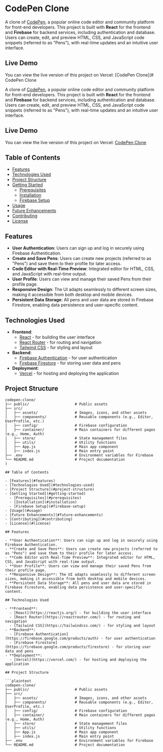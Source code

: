 # CodePen Clone

A clone of [CodePen](https://codepen.io), a popular online code editor and community platform for front-end developers. This project is built with **React** for the frontend and **Firebase** for backend services, including authentication and database. Users can create, edit, and preview HTML, CSS, and JavaScript code snippets (referred to as "Pens"), with real-time updates and an intuitive user interface.

## Live Demo

You can view the live version of this project on Vercel: [CodePen Clone](# CodePen Clone

A clone of [CodePen](https://codepen.io), a popular online code editor and community platform for front-end developers. This project is built with **React** for the frontend and **Firebase** for backend services, including authentication and database. Users can create, edit, and preview HTML, CSS, and JavaScript code snippets (referred to as "Pens"), with real-time updates and an intuitive user interface.

## Live Demo

You can view the live version of this project on Vercel: [CodePen Clone](https://code-pen-sepia.vercel.app/home/auth)

## Table of Contents

- [Features](#features)
- [Technologies Used](#technologies-used)
- [Project Structure](#project-structure)
- [Getting Started](#getting-started)
  - [Prerequisites](#prerequisites)
  - [Installation](#installation)
  - [Firebase Setup](#firebase-setup)
- [Usage](#usage)
- [Future Enhancements](#future-enhancements)
- [Contributing](#contributing)
- [License](#license)

## Features

- **User Authentication**: Users can sign up and log in securely using Firebase Authentication.
- **Create and Save Pens**: Users can create new projects (referred to as "Pens") and save them to their profile for later access.
- **Code Editor with Real-Time Preview**: Integrated editor for HTML, CSS, and JavaScript with real-time output.
- **User Profile**: Users can view and manage their saved Pens from their profile page.
- **Responsive Design**: The UI adapts seamlessly to different screen sizes, making it accessible from both desktop and mobile devices.
- **Persistent Data Storage**: All pens and user data are stored in Firebase Firestore, enabling data persistence and user-specific content.

## Technologies Used

- **Frontend**: 
  - [React](https://reactjs.org/) - for building the user interface
  - [React Router](https://reactrouter.com/) - for routing and navigation
  - [Tailwind CSS](https://tailwindcss.com/) - for styling and layout
- **Backend**:
  - [Firebase Authentication](https://firebase.google.com/products/auth) - for user authentication
  - [Firebase Firestore](https://firebase.google.com/products/firestore) - for storing user data and pens
- **Deployment**: 
  - [Vercel](https://vercel.com/) - for hosting and deploying the application

## Project Structure

```plaintext
codepen-clone/
├── public/                     # Public assets
├── src/
│   ├── assets/                 # Images, icons, and other assets
│   ├── components/             # Reusable components (e.g., Editor, UserProfile, etc.)
│   ├── config/                 # Firebase configuration
│   ├── container/              # Main containers for different pages (e.g., Home, Auth)
│   ├── store/                  # State management files
│   ├── utils/                  # Utility functions
│   ├── App.js                  # Main app component
│   ├── index.js                # Main entry point
├── .env                        # Environment variables for Firebase
└── README.md                   # Project documentation
)

## Table of Contents

- [Features](#features)
- [Technologies Used](#technologies-used)
- [Project Structure](#project-structure)
- [Getting Started](#getting-started)
  - [Prerequisites](#prerequisites)
  - [Installation](#installation)
  - [Firebase Setup](#firebase-setup)
- [Usage](#usage)
- [Future Enhancements](#future-enhancements)
- [Contributing](#contributing)
- [License](#license)

## Features

- **User Authentication**: Users can sign up and log in securely using Firebase Authentication.
- **Create and Save Pens**: Users can create new projects (referred to as "Pens") and save them to their profile for later access.
- **Code Editor with Real-Time Preview**: Integrated editor for HTML, CSS, and JavaScript with real-time output.
- **User Profile**: Users can view and manage their saved Pens from their profile page.
- **Responsive Design**: The UI adapts seamlessly to different screen sizes, making it accessible from both desktop and mobile devices.
- **Persistent Data Storage**: All pens and user data are stored in Firebase Firestore, enabling data persistence and user-specific content.

## Technologies Used

- **Frontend**: 
  - [React](https://reactjs.org/) - for building the user interface
  - [React Router](https://reactrouter.com/) - for routing and navigation
  - [Tailwind CSS](https://tailwindcss.com/) - for styling and layout
- **Backend**:
  - [Firebase Authentication](https://firebase.google.com/products/auth) - for user authentication
  - [Firebase Firestore](https://firebase.google.com/products/firestore) - for storing user data and pens
- **Deployment**: 
  - [Vercel](https://vercel.com/) - for hosting and deploying the application

## Project Structure

```plaintext
codepen-clone/
├── public/                     # Public assets
├── src/
│   ├── assets/                 # Images, icons, and other assets
│   ├── components/             # Reusable components (e.g., Editor, UserProfile, etc.)
│   ├── config/                 # Firebase configuration
│   ├── container/              # Main containers for different pages (e.g., Home, Auth)
│   ├── store/                  # State management files
│   ├── utils/                  # Utility functions
│   ├── App.js                  # Main app component
│   ├── index.js                # Main entry point
├── .env                        # Environment variables for Firebase
└── README.md                   # Project documentation
